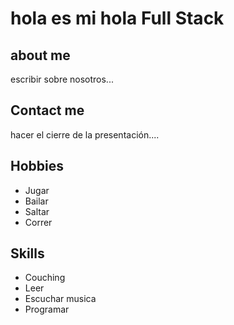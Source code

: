 # hola es mi hola Full Stack                                                                                                             
## about me
escribir sobre nosotros...

## Contact me
hacer el cierre de la presentación....


## Hobbies
- Jugar
- Bailar
- Saltar
- Correr

## Skills
- Couching
- Leer
- Escuchar musica
- Programar